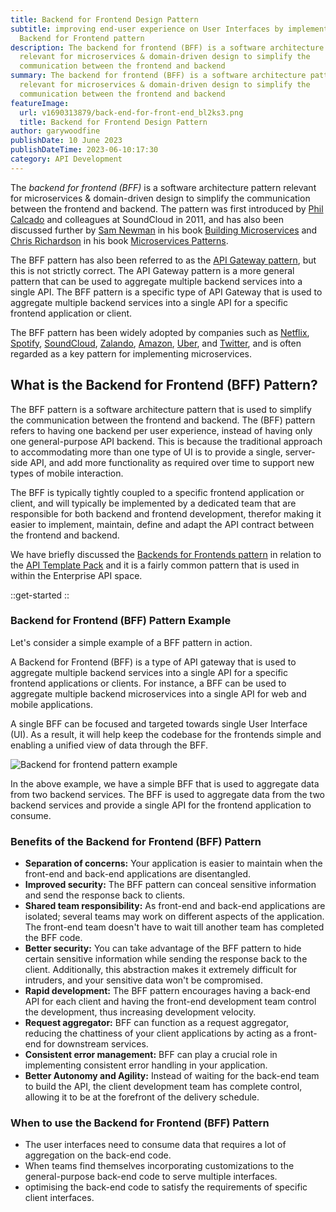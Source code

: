 ```yaml
---
title: Backend for Frontend Design Pattern
subtitle: improving end-user experience on User Interfaces by implementing the
  Backend for Frontend pattern
description: The backend for frontend (BFF) is a software architecture pattern
  relevant for microservices & domain-driven design to simplify the
  communication between the frontend and backend
summary: The backend for frontend (BFF) is a software architecture pattern
  relevant for microservices & domain-driven design to simplify the
  communication between the frontend and backend
featureImage:
  url: v1690313879/back-end-for-front-end_bl2ks3.png
  title: Backend for Frontend Design Pattern
author: garywoodfine
publishDate: 10 June 2023
publishDateTime: 2023-06-10:17:30
category: API Development
---
```


The _backend for frontend (BFF)_ is a software architecture pattern relevant for microservices & domain-driven design to 
simplify the communication between the frontend and backend. The pattern was first introduced by [Phil Calcado](https://philcalcado.com/about/)
and colleagues at SoundCloud in 2011, and has also been discussed further by [Sam Newman](https://samnewman.io/) in his book
[Building Microservices](https://amzn.to/3D8bFGc) and [Chris Richardson](https://microservices.io/about.html) in his book [Microservices Patterns](https://amzn.to/3JSLZ42).

The BFF pattern has also been referred to as the [API Gateway pattern](https://threenine.blog/posts/api-gateway-pattern), but this is not strictly correct. The API Gateway
pattern is a more general pattern that can be used to aggregate multiple backend services into a single API. The BFF pattern
is a specific type of API Gateway that is used to aggregate multiple backend services into a single API for a specific frontend
application or client. 

The BFF pattern has been widely adopted by companies such as [Netflix](https://netflix.com), [Spotify](https://spotify.com),
[SoundCloud](https://soundcloud.com), [Zalando](https://zalando.com), [Amazon](https://amazon.com), [Uber](https://uber.com),
and [Twitter](https://twitter.com), and is often regarded as a key pattern for implementing microservices.

## What is the Backend for Frontend (BFF) Pattern?

The BFF pattern is a software architecture pattern that is used to simplify the communication between the frontend and backend.
The (BFF) pattern refers to having one backend per user experience, instead of having only one general-purpose API backend. This
is because the traditional approach to accommodating more than one type of UI is to provide a single, server-side API, 
and add more functionality as required over time to support new types of mobile interaction. 

The BFF is typically tightly coupled to a specific frontend application or client, and will typically be implemented by a
dedicated team that are responsible for both backend and frontend development, therefor making it easier to implement, maintain,
define and adapt the API contract between the frontend and backend.

We have briefly discussed the [Backends for Frontends pattern](https://www.apitemplatepack.com/docs/introduction/backends-for-frontends-pattern/) 
in relation to the [API Template Pack](https://www.apitemplatepack.com/) and it is a fairly common pattern that is used in
within the Enterprise API space.

::get-started
::

### Backend for Frontend (BFF) Pattern Example

Let's consider a simple example of a BFF pattern in action. 

A Backend for Frontend (BFF) is a type of API gateway that is used to aggregate multiple backend services into a single 
API for a specific frontend applications or clients. For instance, a BFF can be used to aggregate multiple backend microservices
into a single API for web and mobile applications.

A single BFF can be focused and targeted towards  single User Interface (UI). As a result, it will help keep the codebase
for the frontends simple and enabling a unified view of data through the BFF.

![Backend for frontend pattern example](/images/bff-pattern-example.png)

In the above example, we have a simple BFF that is used to aggregate data from two backend services. The BFF is used to
aggregate data from the two backend services and provide a single API for the frontend application to consume.  


### Benefits of the Backend for Frontend (BFF) Pattern

* **Separation of concerns:** Your application is easier to maintain when the front-end and back-end applications are disentangled.
* **Improved security:** The BFF pattern can conceal sensitive information and send the response back to clients.
* **Shared team responsibility:** As front-end and back-end applications are isolated; several teams may work on different aspects of the application. The front-end team doesn't have to wait till another team has completed the BFF code.
* **Better security:** You can take advantage of the BFF pattern to hide certain sensitive information while sending the response back to the client. Additionally, this abstraction makes it extremely difficult for intruders, and your sensitive data won't be compromised.
* **Rapid development:** The BFF pattern encourages having a back-end API for each client and having the front-end development team control the development, thus increasing development velocity.
* **Request aggregator:** BFF can function as a request aggregator, reducing the chattiness of your client applications by acting as a front-end for downstream services.
* **Consistent error management:** BFF can play a crucial role in implementing consistent error handling in your application.
* **Better Autonomy and Agility:** Instead of waiting for the back-end team to build the API, the client development team has complete control, allowing it to be at the forefront of the delivery schedule.


### When to use the Backend for Frontend (BFF) Pattern

* The user interfaces need to consume data that requires a lot of aggregation on the back-end code.
* When teams find themselves incorporating customizations to the general-purpose back-end code to serve multiple interfaces.
* optimising the back-end code to satisfy the requirements of specific client interfaces.
